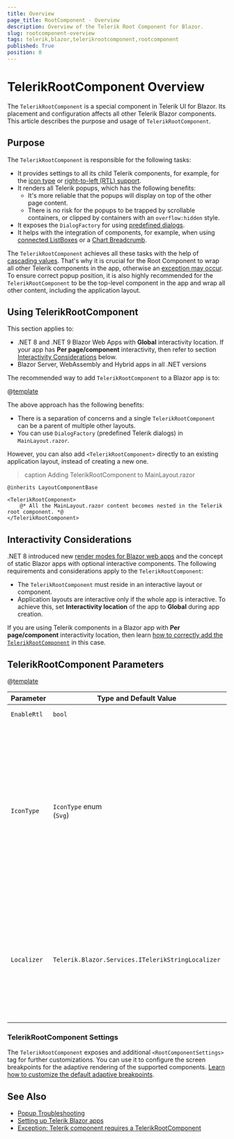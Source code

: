 ```yaml
---
title: Overview
page_title: RootComponent - Overview
description: Overview of the Telerik Root Component for Blazor.
slug: rootcomponent-overview
tags: telerik,blazor,telerikrootcomponent,rootcomponent
published: True
position: 0
---
```


# TelerikRootComponent Overview

The `TelerikRootComponent` is a special component in Telerik UI for Blazor. Its placement and configuration affects all other Telerik Blazor components. This article describes the purpose and usage of `TelerikRootComponent`.


## Purpose

The `TelerikRootComponent` is responsible for the following tasks:

* It provides settings to all its child Telerik components, for example, for the [icon type](slug:common-features-icons#set-global-blazor-icon-type) or [right-to-left (RTL) support](slug:rtl-support).
* It renders all Telerik popups, which has the following benefits:
    * It's more reliable that the popups will display on top of the other page content.
    * There is no risk for the popups to be trapped by scrollable containers, or clipped by containers with an `overflow:hidden` style.
* It exposes the `DialogFactory` for using [predefined dialogs](slug:dialog-predefined).
* It helps with the integration of components, for example, when using [connected ListBoxes](slug:listbox-connect) or a [Chart Breadcrumb](slug:chart-drilldown#).

The `TelerikRootComponent` achieves all these tasks with the help of [cascading values](https://learn.microsoft.com/en-us/aspnet/core/blazor/components/cascading-values-and-parameters). That's why it is crucial for the Root Component to wrap all other Telerik components in the app, otherwise an [exception may occur](slug:common-kb-component-requires-telerikrootcomponent). To ensure correct popup position, it is also highly recommended for the `TelerikRootComponent` to be the top-level component in the app and wrap all other content, including the application layout.


## Using TelerikRootComponent

This section applies to:

* .NET 8 and .NET 9 Blazor Web Apps with **Global** interactivity location. If your app has **Per page/component** interactivity, then refer to section [Interactivity Considerations](#interactivity-considerations) below.
* Blazor Server, WebAssembly and Hybrid apps in all .NET versions

The recommended way to add `TelerikRootComponent` to a Blazor app is to:

@[template](/_contentTemplates/rootcomponent/setup.md#define-in-teleriklayout)

The above approach has the following benefits:

* There is a separation of concerns and a single `TelerikRootComponent` can be a parent of multiple other layouts.
* You can use `DialogFactory` (predefined Telerik dialogs) in `MainLayout.razor`.

However, you can also add `<TelerikRootComponent>` directly to an existing application layout, instead of creating a new one.

>caption Adding TelerikRootComponent to MainLayout.razor

<div class="skip-repl"></div>

````RAZOR
@inherits LayoutComponentBase

<TelerikRootComponent>
    @* All the MainLayout.razor content becomes nested in the Telerik root component. *@
</TelerikRootComponent>
````


## Interactivity Considerations

.NET 8 introduced new [render modes for Blazor web apps](https://learn.microsoft.com/en-us/aspnet/core/blazor/components/render-modes) and the concept of static Blazor apps with optional interactive components. The following requirements and considerations apply to the `TelerikRootComponent`:

* The `TelerikRootComponent` must reside in an interactive layout or component.
* Application layouts are interactive only if the whole app is interactive. To achieve this, set **Interactivity location** of the app to **Global** during app creation.

If you are using Telerik components in a Blazor app with **Per page/component** interactivity location, then learn [how to correctly add the `TelerikRootComponent`](slug:rootcomponent-percomponent) in this case.


## TelerikRootComponent Parameters

@[template](/_contentTemplates/common/parameters-table-styles.md#table-layout)

| Parameter | Type and Default&nbsp;Value | Description |
| --- | --- | --- |
| `EnableRtl` | `bool` | Enables [right-to-left (RTL) support](slug:rtl-support). |
| `IconType` | `IconType` enum <br /> (`Svg`) | The icon type, which other Telerik components will use to render internal icons. Regardless of this parameter value, you can freely use the [`<TelerikFontIcon>`](slug:common-features-icons#fonticon-component) and [`<TelerikSvgIcon>`](slug:common-features-icons#svgicon-component) components, and [set the `Icon` parameter of other Telerik components](slug:button-icons) to any type that you wish. |
| `Localizer` | `Telerik.Blazor.Services.ITelerikStringLocalizer` | The Telerik localization service. The recommended approach is to [define the localizer as a service in `Program.cs`](slug:globalization-localization). Use the `Localizer` parameter only in special cases when this is not possible. |

### TelerikRootComponent Settings

The `TelerikRootComponent` exposes and additional `<RootComponentSettings>` tag for further customizations. You can use it to configure the screen breakpoints for the adaptive rendering of the supported components. [Learn how to customize the default adaptive breakpoints](slug:adaptive-rendering#customize-the-default-adaptive-breakpoints).

## See Also

* [Popup Troubleshooting](slug:troubleshooting-general-issues)
* [Setting up Telerik Blazor apps](slug:getting-started/what-you-need)
* [Exception: Telerik component requires a TelerikRootComponent](slug:common-kb-component-requires-telerikrootcomponent)
